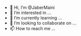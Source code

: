 - 👋 Hi, I’m @JaberMaini
- 👀 I’m interested in ...
- 🌱 I’m currently learning ...
- 💞️ I’m looking to collaborate on ...
- 📫 How to reach me ...

<!---
JaberMaini/JaberMaini is a ✨ special ✨ repository because its `README.md` (this file) appears on your GitHub profile.
You can click the Preview link to take a look at your changes.
--->

